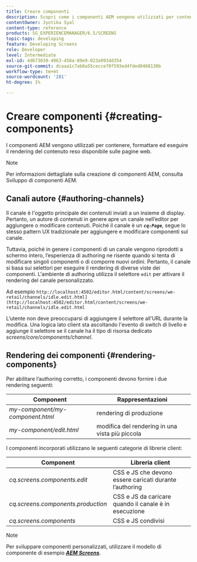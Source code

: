 ```yaml
---
title: Creare componenti
description: Scopri come i componenti AEM vengono utilizzati per contenere, formattare ed eseguire il rendering dei contenuti resi disponibili sulle pagine web.
contentOwner: Jyotika Syal
content-type: reference
products: SG_EXPERIENCEMANAGER/6.5/SCREENS
topic-tags: developing
feature: Developing Screens
role: Developer
level: Intermediate
exl-id: 4d673039-4963-458a-89e9-023a993dd354
source-git-commit: dcaaa1c7ab0a55cecce70f593ed4fded8468130b
workflow-type: tm+mt
source-wordcount: '281'
ht-degree: 1%

---
```


# Creare componenti {#creating-components}

I componenti AEM vengono utilizzati per contenere, formattare ed eseguire il rendering del contenuto reso disponibile sulle pagine web.

>[!NOTE]
>
>Per informazioni dettagliate sulla creazione di componenti AEM, consulta Sviluppo di componenti AEM.

## Canali autore {#authoring-channels}

Il canale è l&#39;oggetto principale dei contenuti inviati a un insieme di display. Pertanto, un autore di contenuti in genere apre un canale nell’editor per aggiungere o modificare contenuti. Poiché il canale è un ***`cq:Page`***, segue lo stesso pattern UX tradizionale per aggiungere e modificare componenti sul canale.

Tuttavia, poiché in genere i componenti di un canale vengono riprodotti a schermo intero, l’esperienza di authoring ne risente quando si tenta di modificare singoli componenti o di comporre nuovi ordini. Pertanto, il canale si basa sui selettori per eseguire il rendering di diverse viste dei componenti. L&#39;ambiente di authoring utilizza il selettore `edit` per attivare il rendering del canale personalizzato.

Ad esempio `http://localhost:4502/editor.html/content/screens/we-retail/channels/idle.edit.html](http://localhost:4502/editor.html/content/screens/we-retail/channels/idle.edit.html`

L’utente non deve preoccuparsi di aggiungere il selettore all’URL durante la modifica. Una logica lato client sta ascoltando l&#39;evento di switch di livello e aggiunge il selettore se il canale ha il tipo di risorsa dedicato *screens/core/components/channel*.

## Rendering dei componenti {#rendering-components}

Per abilitare l’authoring corretto, i componenti devono fornire i due rendering seguenti:

| **Component** | **Rappresentazioni** |
|---|---|
| *my-component/my-component.html* | rendering di produzione |
| *my-component/edit.html* | modifica del rendering in una vista più piccola |

I componenti incorporati utilizzano le seguenti categorie di librerie client:

| **Component** | **Libreria client** |
|---|---|
| *cq.screens.components.edit* | CSS e JS che devono essere caricati durante l’authoring |
| *cq.screens.components.production* | CSS e JS da caricare quando il canale è in esecuzione |
| *cq.screens.components* | CSS e JS condivisi |

>[!NOTE]
>
>Per sviluppare componenti personalizzati, utilizzare il modello di componente di esempio ***[AEM Screens](https://github.com/Adobe-Marketing-Cloud/aem-screens-component-template)***.
